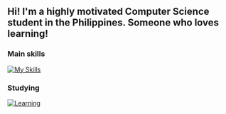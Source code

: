 ## Hi! I'm a highly motivated Computer Science student in the Philippines. Someone who loves learning!

### Main skills
[![My Skills](https://skillicons.dev/icons?i=py,cpp,java,kotlin,php,css,html)](https://skillicons.dev)

### Studying
[![Learning](https://skillicons.dev/icons?i=cs,angular,nodejs)](https://skillicons.dev)


<!--
**ssamu04/ssamu04** is a ✨ _special_ ✨ repository because its `README.md` (this file) appears on your GitHub profile.

Here are some ideas to get you started:

- 🔭 I’m currently working on ...
- 🌱 I’m currently learning ...
- 👯 I’m looking to collaborate on ...
- 🤔 I’m looking for help with ...
- 💬 Ask me about ...
- 📫 How to reach me: ...
- 😄 Pronouns: ...
- ⚡ Fun fact: ...
-->
